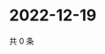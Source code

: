 # 2022-12-19

共 0 条

<!-- BEGIN WEIBO -->
<!-- 最后更新时间 Mon Dec 19 2022 01:00:59 GMT+0800 (China Standard Time) -->

<!-- END WEIBO -->
